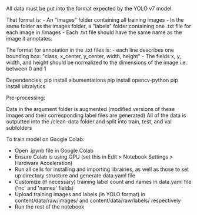 All data must be put into the format expected by the YOLO v7 model.

That format is:
    - An "images" folder containing all training images
    - In the same folder as the images folder, a "labels" folder containing one .txt file for each image in /images
    - Each .txt file should have the same name as the image it annotates.

The format for annotation in the .txt files is:
    - each line describes one bounding box: "class, x_center, y_center, width, height"
    - The fields x, y, width, and height should be normalized to the dimensions of the image i.e. between 0 and 1


Dependencies:
    pip install albumentations
    pip install opencv-python
    pip install ultralytics

Pre-processing:

Data in the argument folder is augmented (modified versions of these images and their corresponding label files are generated)
All of the data is outputted into the /clean-data folder and split into train, test, and val subfolders



To train model on Google Colab:
- Open .ipynb file in Google Colab
- Ensure Colab is using GPU (set this in Edit > Notebook Settings > Hardware Acceleration)
- Run all cells for installing and importing librairies, as well as those to set up directory structure and generate data.yaml file
- Customize (if necessary) training label count and names in data.yaml file ('nc' and 'names' fields)
- Upload training images and labels (in YOLO format) in content/data/raw/images/ and content/data/raw/labels/ respectively
- Run the rest of the notebook

